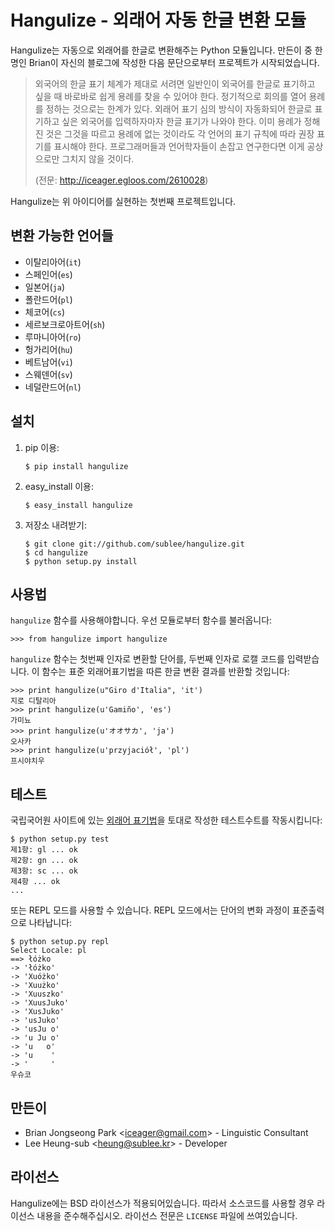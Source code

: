 Hangulize - 외래어 자동 한글 변환 모듈
======================================

Hangulize는 자동으로 외래어를 한글로 변환해주는 Python 모듈입니다. 만든이 중
한 명인 Brian이 자신의 블로그에 작성한 다음 문단으로부터 프로젝트가
시작되었습니다.

> 외국어의 한글 표기 체계가 제대로 서려면 일반인이 외국어를 한글로
> 표기하고 싶을 때 바로바로 쉽게 용례를 찾을 수 있어야 한다. 정기적으로
> 회의를 열어 용례를 정하는 것으로는 한계가 있다. 외래어 표기 심의 방식이
> 자동화되어 한글로 표기하고 싶은 외국어를 입력하자마자 한글 표기가
> 나와야 한다. 이미 용례가 정해진 것은 그것을 따르고 용례에 없는 것이라도
> 각 언어의 표기 규칙에 따라 권장 표기를 표시해야 한다. 프로그래머들과
> 언어학자들이 손잡고 연구한다면 이게 공상으로만 그치지 않을 것이다.
>
> (전문: <http://iceager.egloos.com/2610028>)

Hangulize는 위 아이디어를 실현하는 첫번째 프로젝트입니다.

변환 가능한 언어들
------------------

- 이탈리아어(`it`)
- 스페인어(`es`)
- 일본어(`ja`)
- 폴란드어(`pl`)
- 체코어(`cs`)
- 세르보크로아트어(`sh`)
- 루마니아어(`ro`)
- 헝가리어(`hu`)
- 베트남어(`vi`)
- 스웨덴어(`sv`)
- 네덜란드어(`nl`)

설치
----

1. pip 이용:

       $ pip install hangulize

1. easy_install 이용:

       $ easy_install hangulize

1. 저장소 내려받기:

       $ git clone git://github.com/sublee/hangulize.git
       $ cd hangulize
       $ python setup.py install

사용법
------

`hangulize` 함수를 사용해야합니다. 우선 모듈로부터 함수를 불러옵니다:

    >>> from hangulize import hangulize

`hangulize` 함수는 첫번째 인자로 변환할 단어를, 두번째 인자로 로캘 코드를
입력받습니다. 이 함수는 표준 외래어표기법을 따른 한글 변환 결과를 반환할
것입니다:

    >>> print hangulize(u"Giro d'Italia", 'it')
    지로 디탈리아
    >>> print hangulize(u'Gamiño', 'es')
    가미뇨
    >>> print hangulize(u'オオサカ', 'ja')
    오사카
    >>> print hangulize(u'przyjaciół', 'pl')
    프시야치우

테스트
------

국립국어원 사이트에 있는 [외래어 표기법][1]을 토대로 작성한 테스트수트를
작동시킵니다:

    $ python setup.py test
    제1항: gl ... ok
    제2항: gn ... ok
    제3항: sc ... ok
    제4항 ... ok
    ...

또는 REPL 모드를 사용할 수 있습니다. REPL 모드에서는 단어의 변화 과정이
표준출력으로 나타납니다:

    $ python setup.py repl
    Select Locale: pl
    ==> łóżko
    -> 'łóżko'
    -> 'Xuóżko'
    -> 'Xuużko'
    -> 'Xuuszko'
    -> 'XuusJuko'
    -> 'XusJuko'
    -> 'usJuko'
    -> 'usJu o'
    -> 'u Ju o'
    -> 'u   o'
    -> 'u    '
    -> '     '
    우슈코

만든이
------

- Brian Jongseong Park <<iceager@gmail.com>> - Linguistic Consultant
- Lee Heung-sub <<heung@sublee.kr>> - Developer

라이선스
--------

Hangulize에는 BSD 라이선스가 적용되어있습니다. 따라서 소스코드를 사용할
경우 라이선스 내용을 준수해주십시오. 라이선스 전문은 `LICENSE` 파일에
쓰여있습니다.

 [1]: http://korean.go.kr/09_new/dic/rule/rule_foreign_index.jsp

